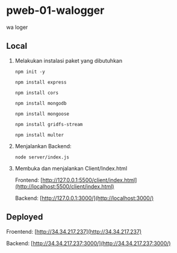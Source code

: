 # pweb-01-walogger
wa loger

## Local
1. Melakukan instalasi paket yang dibutuhkan

    `npm init -y`
   
    `npm install express`
   
    `npm install cors`
   
    `npm install mongodb`
   
    `npm install mongoose`
   
    `npm install gridfs-stream`
   
    `npm install multer`


3. Menjalankan Backend:

    `node server/index.js`


3. Membuka dan menjalankan Client/Index.html

    Frontend: [http://127.0.0.1:5500/client/index.html](http://localhost:5500/client/index.html)

    Backend: [http://127.0.0.1:3000/](http://localhost:3000/)

## Deployed
  Froentend: [http://34.34.217.237](http://34.34.217.237)
  
  Backend: [http://34.34.217.237:3000/](http://34.34.217.237:3000/)

